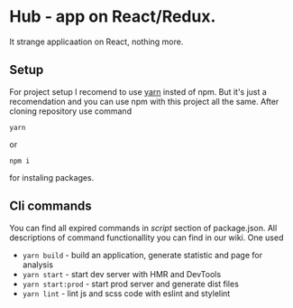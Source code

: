 # Hub - app on React/Redux.
It strange applicaation on React, nothing more.

## Setup
For project setup I recomend to use [yarn](https://yarnpkg.com/) insted of npm. But it's just a recomendation and you can use npm with this project all the same.
After cloning repository use command
```
yarn
```
or
```
npm i
```
for instaling packages.

## Cli commands
You can find all expired commands in *script* section of package.json. All descriptions of command functionallity you can find in our wiki.
One used
* `yarn build` - build an application, generate statistic and page for analysis
* `yarn start` - start dev server with HMR and DevTools
* `yarn start:prod` - start prod server and generate dist files
* `yarn lint` - lint js and scss code with eslint and stylelint

